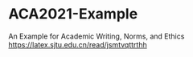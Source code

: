 # ACA2021-Example
An Example for Academic Writing, Norms, and Ethics
https://latex.sjtu.edu.cn/read/jsmtvqttrthh
